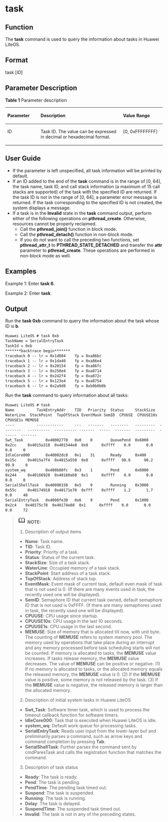 # task<a name="EN-US_TOPIC_0312409045"></a>

## Function<a name="en-us_topic_0175230398_section676257315176"></a>

The  **task** command is used to query the information about tasks in Huawei LiteOS.

## Format<a name="en-us_topic_0175230398_section3096931815176"></a>

task \[_ID_\]

## Parameter Description<a name="en-us_topic_0175230398_section2805486115176"></a>

**Table  1**  Parameter description

<a name="en-us_topic_0175230398_table5785124015176"></a>
<table><thead align="left"><tr id="en-us_topic_0175230398_row3935748315176"><th class="cellrowborder" valign="top" width="21.099999999999998%" id="mcps1.2.4.1.1"><p id="en-us_topic_0175230398_p3383958815176"><a name="en-us_topic_0175230398_p3383958815176"></a><a name="en-us_topic_0175230398_p3383958815176"></a>Parameter</p>
</th>
<th class="cellrowborder" valign="top" width="52.32%" id="mcps1.2.4.1.2"><p id="en-us_topic_0175230398_p5665211315176"><a name="en-us_topic_0175230398_p5665211315176"></a><a name="en-us_topic_0175230398_p5665211315176"></a>Description</p>
</th>
<th class="cellrowborder" valign="top" width="26.58%" id="mcps1.2.4.1.3"><p id="en-us_topic_0175230398_p2541845915176"><a name="en-us_topic_0175230398_p2541845915176"></a><a name="en-us_topic_0175230398_p2541845915176"></a>Value Range</p>
</th>
</tr>
</thead>
<tbody><tr id="en-us_topic_0175230398_row4562928915176"><td class="cellrowborder" valign="top" width="21.099999999999998%" headers="mcps1.2.4.1.1 "><p id="en-us_topic_0175230398_p498493215176"><a name="en-us_topic_0175230398_p498493215176"></a><a name="en-us_topic_0175230398_p498493215176"></a>ID</p>
</td>
<td class="cellrowborder" valign="top" width="52.32%" headers="mcps1.2.4.1.2 "><p id="en-us_topic_0175230398_p112632315176"><a name="en-us_topic_0175230398_p112632315176"></a><a name="en-us_topic_0175230398_p112632315176"></a>Task ID. The value can be expressed in decimal or hexadecimal format.</p>
</td>
<td class="cellrowborder" valign="top" width="26.58%" headers="mcps1.2.4.1.3 "><p id="en-us_topic_0175230398_p26357138173040"><a name="en-us_topic_0175230398_p26357138173040"></a><a name="en-us_topic_0175230398_p26357138173040"></a>[0, 0xFFFFFFFF]</p>
</td>
</tr>
</tbody>
</table>

## User Guide<a name="en-us_topic_0175230398_section338301615176"></a>

-   If the parameter is left unspecified, all task information will be printed by default.
-   If an ID added to the end of the  **task**  command is in the range of \[0, 64\], the task name, task ID, and call stack information \(a maximum of 15 call stacks are supported\) of the task with the specified ID are returned. If the task ID is not in the range of \[0, 64\], a parameter error message is returned. If the task corresponding to the specified ID is not created, the system displays a message.
-   If a task is in the  **Invalid**  state in the  **task**  command output, perform either of the following operations on  **pthread\_create**. Otherwise, resources cannot be properly reclaimed.
    -   Call the  **pthread\_join\(\)**  function in block mode.
    -   Call the  **pthread\_detach\(\)**  function in non-block mode.
    -   If you do not want to call the preceding two functions, set  **pthread\_attr\_t**  to  **PTHREAD\_STATE\_DETACHED**  and transfer the  **attr**  parameter to  **pthread\_create**. These operations are performed in non-block mode as well.


## Examples<a name="en-us_topic_0175230398_section4315602815176"></a>

Example 1: Enter  **task 6**.

Example 2: Enter  **task**.

## Output<a name="en-us_topic_0175230398_section1440763015176"></a>

Run the  **task 0xb**  command to query the information about the task whose ID is  **b**.

```
Huawei LiteOS # task 0xb
TaskName = SerialEntryTask
TaskId = 0xb
*******backtrace begin*******
traceback 0 -- lr = 0x1d804    fp = 0xa86bc
traceback 1 -- lr = 0x1da40    fp = 0xa86e4
traceback 2 -- lr = 0x20154    fp = 0xa86fc
traceback 3 -- lr = 0x258e4    fp = 0xa8714
traceback 4 -- lr = 0x242f4    fp = 0xa872c
traceback 5 -- lr = 0x123e4    fp = 0xa8754
traceback 6 -- lr = 0x2a9d8    fp = 0xb0b0b0b
```

Run the  **task**  command to query information about all tasks:

```
Huawei LiteOS # task
Name          TaskEntryAddr    TID   Priority  Status     StackSize  WaterLine  StackPoint  TopOfStack EventMask SemID  CPUUSE  CPUUSE10s  CPUUSE1s MEMUSE
----          ------------     ---   -------   --------   ---------  --------   ----------  ---------- -------  -----  -------  ---------  ------  -------
Swt_Task          0x40002770   0x0    0        QueuePend  0x6000     0x2cc     0x4015a318  0x401544e8  0x0      0xffff    0.0       0.0     0.0     0
IdleCore000       0x40002dc8   0x1    31       Ready      0x400      0x15c     0x4015a7f4  0x4015a550  0x0      0xffff   98.6      98.2    99.9     0
system_wq         0x400b80fc   0x3    1        Pend       0x6000     0x244     0x40166928  0x40160ab8  0x1      0xffff    0.0       0.0     0.0     0
SerialShellTask   0x40090158   0x5    9        Running    0x3000     0x55c     0x40174918  0x40171e70  0xfff    0xffff    1.2       1.7     0.0     48
SerialEntryTask   0x4008fe30   0x6    9        Pend       0x1000      0x2c4    0x40175c78  0x40174e88  0x1      0xffff    0.0       0.0     0.0     72
```

>![](public_sys-resources/icon-note.gif) **NOTE:** 
>1.  Description of output items
>    -   **Name**: Task name.
>    -   **TID**: Task ID.
>    -   **Priority**: Priority of a task.
>    -   **Status**: Status of the current task.
>    -   **StackSize**: Size of a task stack.
>    -   **WaterLine**: Occupied memory of a task stack.
>    -   **StackPoint**: Start address of a task stack.
>    -   **TopOfStack**: Address of stack top.
>    -   **EventMask**: Event mask of current task, default even mask of task that is not used is 0. \(If there are many events used in task, the recently used one will be displayed\).
>    -   **SemID**: Semaphore ID that current task owned, default semaphore ID that is not used is 0xFFFF. \(If there are many semaphores used in task, the recently used one will be displayed\).
>    -   **CPUUSE**: CPU usage since startup.
>    -   **CPUUSE10s**: CPU usage in the last 10 seconds.
>    -   **CPUUSE1s**: CPU usage in the last second.
>    -   **MEMUSE**: Size of memory that is allocated till now, with unit byte. The counting of  **MEMUSE**  refers to system memory pool. The memory used by operations that take place during an interrupt and any memory processed before task scheduling starts will not be counted.
>        If memory is allocated to tasks, the  **MEMUSE**  value increases. If tasks release memory, the  **MEMUSE**  value decreases. The value of  **MEMUSE**  can be positive or negative.
>        \(1\) If no memory is allocated to tasks, or the allocated memory equals the released memory, the  **MEMUSE**  value is 0.
>        \(2\) If the  **MEMUSE**  value is positive, some memory is not released by the task.
>        \(3\) If the  **MEMUSE**  value is negative, the released memory is larger than the allocated memory.
>2.  Description of initial system tasks in Huawei LiteOS
>    -   **Swt\_Task**: Software timer task, which is used to process the timeout callback function for software timers.
>    -   **IdleCore000**: Task that is executed when Huawei LiteOS is idle.
>    -   **system\_wq**: Default work queue for processing tasks.
>    -   **SerialEntryTask**: Reads user input from the lower-layer buf and preliminarily parses a command, such as arrow keys and command completion by pressing  **Tab**.
>    -   **SerialShellTask**: Further parses the command sent by cmdParesTask and calls the registration function that matches the command.
>3.  Description of task status
>    -   **Ready**: The task is ready.
>    -   **Pend**: The task is pending.
>    -   **PendTime**: The pending task timed out.
>    -   **Suspend**: The task is suspended.
>    -   **Running**: The task is running.
>    -   **Delay**: The task is delayed.
>    -   **SuspendTime**: The suspended task timed out.
>    -   **Invalid**: The task is not in any of the preceding states.


